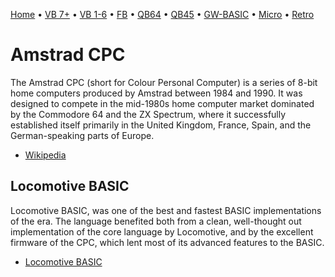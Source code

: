 [Home](https://gotbasic.com) • [VB 7+](vb.md) • [VB 1-6](vb6.md) • [FB](freebasic.md) • [QB64](qb64.md) • [QB45](qb.md) • [GW-BASIC](gw-basic.md) • [Micro](micro.md) • [Retro](retro.md)

# Amstrad CPC

The Amstrad CPC (short for Colour Personal Computer) is a series of 8-bit home computers produced by Amstrad between 1984 and 1990. It was designed to compete in the mid-1980s home computer market dominated by the Commodore 64 and the ZX Spectrum, where it successfully established itself primarily in the United Kingdom, France, Spain, and the German-speaking parts of Europe.

- [Wikipedia](https://en.wikipedia.org/wiki/Amstrad_CPC)

## Locomotive BASIC

Locomotive BASIC, was one of the best and fastest BASIC implementations of the era. The language benefited both from a clean, well-thought out implementation of the core language by Locomotive, and by the excellent firmware of the CPC, which lent most of its advanced features to the BASIC.

- [Locomotive BASIC](https://www.cpcwiki.eu/index.php/Locomotive_BASIC)
